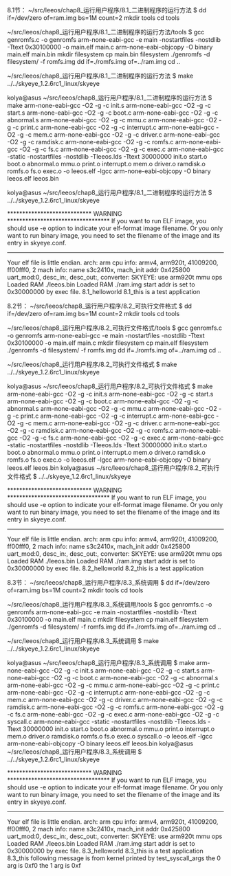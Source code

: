 8.1节：
~/src/leeos/chap8_运行用户程序/8.1_二进制程序的运行方法 $
dd if=/dev/zero of=ram.img bs=1M count=2
mkdir tools
cd tools

~/src/leeos/chap8_运行用户程序/8.1_二进制程序的运行方法/tools $
gcc genromfs.c -o genromfs
arm-none-eabi-gcc -e main -nostartfiles -nostdlib -Ttext 0x30100000 -o main.elf main.c
arm-none-eabi-objcopy -O binary main.elf main.bin
mkdir filesystem
cp main.bin filesystem
./genromfs -d filesystem/ -f romfs.img
dd if=./romfs.img of=../ram.img
cd ..


~/src/leeos/chap8_运行用户程序/8.1_二进制程序的运行方法 $
make
../../skyeye_1.2.6rc1_linux/skyeye

kolya@asus ~/src/leeos/chap8_运行用户程序/8.1_二进制程序的运行方法 $ make
arm-none-eabi-gcc -O2 -g -c init.s
arm-none-eabi-gcc -O2 -g -c start.s
arm-none-eabi-gcc -O2 -g -c boot.c
arm-none-eabi-gcc -O2 -g -c abnormal.s
arm-none-eabi-gcc -O2 -g -c mmu.c
arm-none-eabi-gcc -O2 -g -c print.c
arm-none-eabi-gcc -O2 -g -c interrupt.c
arm-none-eabi-gcc -O2 -g -c mem.c
arm-none-eabi-gcc -O2 -g -c driver.c
arm-none-eabi-gcc -O2 -g -c ramdisk.c
arm-none-eabi-gcc -O2 -g -c romfs.c
arm-none-eabi-gcc -O2 -g -c fs.c
arm-none-eabi-gcc -O2 -g -c exec.c
arm-none-eabi-gcc -static -nostartfiles -nostdlib -Tleeos.lds -Ttext 30000000  init.o start.o boot.o abnormal.o mmu.o print.o interrupt.o mem.o driver.o ramdisk.o romfs.o fs.o exec.o -o leeos.elf -lgcc
arm-none-eabi-objcopy -O binary leeos.elf leeos.bin

kolya@asus ~/src/leeos/chap8_运行用户程序/8.1_二进制程序的运行方法 $ ../../skyeye_1.2.6rc1_linux/skyeye 

**************************** WARNING **********************************
If you want to run ELF image, you should use -e option to indicate
your elf-format image filename. Or you only want to run binary image,
you need to set the filename of the image and its entry in skyeye.conf.
***********************************************************************

Your elf file is little endian.
arch: arm
cpu info: armv4, arm920t, 41009200, ff00fff0, 2 
mach info: name s3c2410x, mach_init addr 0x425800
uart_mod:0, desc_in:, desc_out:, converter:
SKYEYE: use arm920t mmu ops
Loaded RAM   ./leeos.bin
Loaded RAM   ./ram.img
start addr is set to 0x30000000 by exec file.
8.1_helloworld
8.1_this is a test application


8.2节：
~/src/leeos/chap8_运行用户程序/8.2_可执行文件格式 $
dd if=/dev/zero of=ram.img bs=1M count=2
mkdir tools
cd tools

~/src/leeos/chap8_运行用户程序/8.2_可执行文件格式/tools $
gcc genromfs.c -o genromfs
arm-none-eabi-gcc -e main -nostartfiles -nostdlib -Ttext 0x30100000 -o main.elf main.c
mkdir filesystem
cp main.elf filesystem
./genromfs -d filesystem/ -f romfs.img
dd if=./romfs.img of=../ram.img
cd ..


~/src/leeos/chap8_运行用户程序/8.2_可执行文件格式 $
make
../../skyeye_1.2.6rc1_linux/skyeye


kolya@asus ~/src/leeos/chap8_运行用户程序/8.2_可执行文件格式 $ make
arm-none-eabi-gcc -O2 -g -c init.s
arm-none-eabi-gcc -O2 -g -c start.s
arm-none-eabi-gcc -O2 -g -c boot.c
arm-none-eabi-gcc -O2 -g -c abnormal.s
arm-none-eabi-gcc -O2 -g -c mmu.c
arm-none-eabi-gcc -O2 -g -c print.c
arm-none-eabi-gcc -O2 -g -c interrupt.c
arm-none-eabi-gcc -O2 -g -c mem.c
arm-none-eabi-gcc -O2 -g -c driver.c
arm-none-eabi-gcc -O2 -g -c ramdisk.c
arm-none-eabi-gcc -O2 -g -c romfs.c
arm-none-eabi-gcc -O2 -g -c fs.c
arm-none-eabi-gcc -O2 -g -c exec.c
arm-none-eabi-gcc -static -nostartfiles -nostdlib -Tleeos.lds -Ttext 30000000  init.o start.o boot.o abnormal.o mmu.o print.o interrupt.o mem.o driver.o ramdisk.o romfs.o fs.o exec.o -o leeos.elf -lgcc
arm-none-eabi-objcopy -O binary leeos.elf leeos.bin
kolya@asus ~/src/leeos/chap8_运行用户程序/8.2_可执行文件格式 $ ../../skyeye_1.2.6rc1_linux/skyeye 

**************************** WARNING **********************************
If you want to run ELF image, you should use -e option to indicate
your elf-format image filename. Or you only want to run binary image,
you need to set the filename of the image and its entry in skyeye.conf.
***********************************************************************

Your elf file is little endian.
arch: arm
cpu info: armv4, arm920t, 41009200, ff00fff0, 2 
mach info: name s3c2410x, mach_init addr 0x425800
uart_mod:0, desc_in:, desc_out:, converter:
SKYEYE: use arm920t mmu ops
Loaded RAM   ./leeos.bin
Loaded RAM   ./ram.img
start addr is set to 0x30000000 by exec file.
8.2_helloworld
8.2_this is a test application



8.3节：
~/src/leeos/chap8_运行用户程序/8.3_系统调用 $
dd if=/dev/zero of=ram.img bs=1M count=2
mkdir tools
cd tools

~/src/leeos/chap8_运行用户程序/8.3_系统调用/tools $
gcc genromfs.c -o genromfs
arm-none-eabi-gcc -e main -nostartfiles -nostdlib -Ttext 0x30100000 -o main.elf main.c
mkdir filesystem
cp main.elf filesystem
./genromfs -d filesystem/ -f romfs.img
dd if=./romfs.img of=../ram.img
cd ..


~/src/leeos/chap8_运行用户程序/8.3_系统调用 $
make
../../skyeye_1.2.6rc1_linux/skyeye

kolya@asus ~/src/leeos/chap8_运行用户程序/8.3_系统调用 $ make
arm-none-eabi-gcc -O2 -g -c init.s
arm-none-eabi-gcc -O2 -g -c start.s
arm-none-eabi-gcc -O2 -g -c boot.c
arm-none-eabi-gcc -O2 -g -c abnormal.s
arm-none-eabi-gcc -O2 -g -c mmu.c
arm-none-eabi-gcc -O2 -g -c print.c
arm-none-eabi-gcc -O2 -g -c interrupt.c
arm-none-eabi-gcc -O2 -g -c mem.c
arm-none-eabi-gcc -O2 -g -c driver.c
arm-none-eabi-gcc -O2 -g -c ramdisk.c
arm-none-eabi-gcc -O2 -g -c romfs.c
arm-none-eabi-gcc -O2 -g -c fs.c
arm-none-eabi-gcc -O2 -g -c exec.c
arm-none-eabi-gcc -O2 -g -c syscall.c
arm-none-eabi-gcc -static -nostartfiles -nostdlib -Tleeos.lds -Ttext 30000000  init.o start.o boot.o abnormal.o mmu.o print.o interrupt.o mem.o driver.o ramdisk.o romfs.o fs.o exec.o syscall.o -o leeos.elf -lgcc
arm-none-eabi-objcopy -O binary leeos.elf leeos.bin
kolya@asus ~/src/leeos/chap8_运行用户程序/8.3_系统调用 $ ../../skyeye_1.2.6rc1_linux/skyeye 

**************************** WARNING **********************************
If you want to run ELF image, you should use -e option to indicate
your elf-format image filename. Or you only want to run binary image,
you need to set the filename of the image and its entry in skyeye.conf.
***********************************************************************

Your elf file is little endian.
arch: arm
cpu info: armv4, arm920t, 41009200, ff00fff0, 2 
mach info: name s3c2410x, mach_init addr 0x425800
uart_mod:0, desc_in:, desc_out:, converter:
SKYEYE: use arm920t mmu ops
Loaded RAM   ./leeos.bin
Loaded RAM   ./ram.img
start addr is set to 0x30000000 by exec file.
8.3_helloworld
8.3_this is a test application
8.3_this following message is from kernel printed by test_syscall_args
the 0 arg is 0xf0
the 1 arg is 0xf

